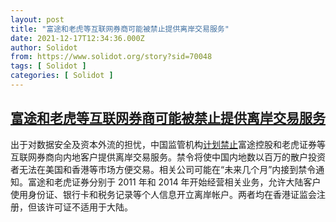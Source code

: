 ```yaml
---
layout: post
title: "富途和老虎等互联网券商可能被禁止提供离岸交易服务"
date: 2021-12-17T12:34:36.000Z
author: Solidot
from: https://www.solidot.org/story?sid=70048
tags: [ Solidot ]
categories: [ Solidot ]
---
```

<!--1639744476000-->
[富途和老虎等互联网券商可能被禁止提供离岸交易服务](https://www.solidot.org/story?sid=70048)
------

<div>
出于对数据安全及资本外流的担忧，中国监管机构<a href="https://cn.reuters.com/article/china-www-securities-overseas-trading-12-idCNKBS2IW0Y0?il=0" target="_blank">计划禁止</a>富途控股和老虎证券等互联网券商向内地客户提供离岸交易服务。禁令将使中国内地数以百万的散户投资者无法在美国和香港等市场方便交易。相关公司可能在“未来几个月”内接到禁令通知。富途和老虎证券分别于 2011 年和 2014 年开始经营相关业务，允许大陆客户使用身份证、银行卡和税务记录等个人信息开立离岸帐户。两者均在香港证监会注册，但该许可证不适用于大陆。
</div>
